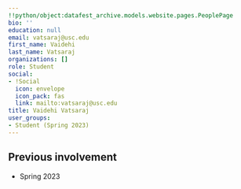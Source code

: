 ```yaml
---
!!python/object:datafest_archive.models.website.pages.PeoplePage
bio: ''
education: null
email: vatsaraj@usc.edu
first_name: Vaidehi
last_name: Vatsaraj
organizations: []
role: Student
social:
- !Social
  icon: envelope
  icon_pack: fas
  link: mailto:vatsaraj@usc.edu
title: Vaidehi Vatsaraj
user_groups:
- Student (Spring 2023)
---
```



## Previous involvement

* Spring 2023

